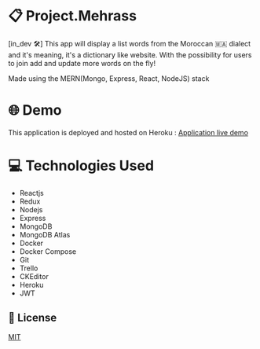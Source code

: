 # :clipboard: Project.Mehrass
[in_dev :hammer_and_wrench:] This app will display a list words from the Moroccan :morocco: dialect and it's meaning, it's a dictionary like website.
With the possibility for users to join add and update more words on the fly!

Made using the MERN(Mongo, Express, React, NodeJS) stack

# :globe_with_meridians: Demo
This application is deployed and hosted on Heroku :
[Application live demo](https://mysterious-anchorage-16443.herokuapp.com/)

# :computer: Technologies Used
* Reactjs
* Redux
* Nodejs
* Express
* MongoDB
* MongoDB Atlas
* Docker
* Docker Compose
* Git
* Trello
* CKEditor
* Heroku
* JWT

## :memo: License
[MIT](https://opensource.org/licenses/MIT)
